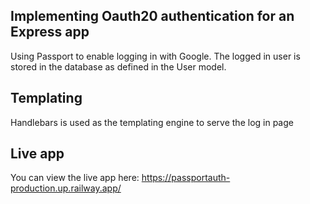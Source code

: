 ## Implementing Oauth20 authentication for an Express app

Using Passport to enable logging in with Google. The logged in user is stored in the database as defined in the User model. 

## Templating
Handlebars is used as the templating engine to serve the log in page

## Live app
You can view the live app here: https://passportauth-production.up.railway.app/